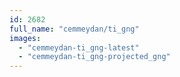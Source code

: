 ```yaml
---
id: 2682
full_name: "cemmeydan/ti_gng"
images: 
  - "cemmeydan-ti_gng-latest"
  - "cemmeydan-ti_gng-projected_gng"
---
```

